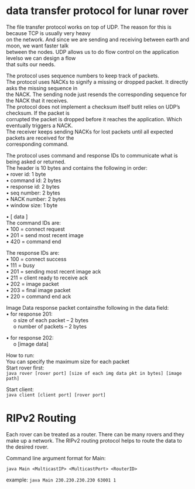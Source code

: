 # data transfer protocol for lunar rover  
The file transfer protocol works on top of UDP. The reason for this is because TCP is usually very heavy   
on the network. And since we are sending and receiving between earth and moon, we want faster talk  
between the nodes. UDP allows us to do flow control on the application levelso we can design a flow   
that suits our needs.   

The protocol uses sequence numbers to keep track of packets.  
The protocol uses NACKs to signify a missing or dropped packet. It directly asks the missing sequence in   
the NACK. The sending node just resends the corresponding sequence for the NACK that it receives.  
The protocol does not implement a checksum itself butit relies on UDP’s checksum. If the packet is  
corrupted the packet is dropped before it reaches the application. Which eventually triggers a NACK.  
The receiver keeps sending NACKs for lost packets until all expected packets are received for the   
corresponding command.   

The protocol uses command and response IDs to communicate what is being asked or returned.   
The header is 10 bytes and contains the following in order:  
• rover id: 1 byte  
• command id: 2 bytes  
• response id: 2 bytes  
• seq number: 2 bytes  
• NACK number: 2 bytes  
• window size: 1 byte  

• [ data ]  
The command IDs are:  
• 100 = connect request  
• 201 = send most recent image  
• 420 = command end  

The response IDs are:  
• 100 = connect success  
• 111 = busy  
• 201 = sending most recent image ack  
• 211 = client ready to receive ack  
• 202 = image packet  
• 203 = final image packet  
• 220 = command end ack  

Image Data response packet containsthe following in the data field:  
• for response 201:  
&nbsp;&nbsp;&nbsp;&nbsp;&nbsp;o size of each packet – 2 bytes  
&nbsp;&nbsp;&nbsp;&nbsp;&nbsp;o number of packets – 2 bytes  

• for response 202:  
&nbsp;&nbsp;&nbsp;&nbsp;&nbsp;o [image data]  

How to run:  
You can specify the maximum size for each packet   
Start rover first:  
```java rover [rover port] [size of each img data pkt in bytes] [image path]```  
  
Start client:  
```java client [client port] [rover port]```  


# RIPv2 Routing
Each rover can be treated as a router. There can be many rovers and they make up a network. 
The RIPv2 routing protocol helps to route the data to the desired rover.

Command line argument format for Main:

```java Main <MulticastIP> <MulticastPort> <RouterID>```

example: 
```java Main 230.230.230.230 63001 1```
